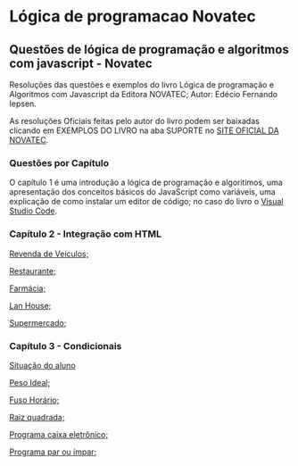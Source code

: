# Lógica de programacao Novatec

## Questões de lógica de programação e algoritmos com javascript - Novatec

Resoluções das questões e exemplos do livro Lógica de programação e Algoritmos com Javascript da Editora NOVATEC; Autor: Edécio Fernando Iepsen.

As resoluções Oficiais feitas pelo autor do livro podem ser baixadas clicando em EXEMPLOS DO LIVRO na aba SUPORTE no [SITE OFICIAL DA NOVATEC](https://novatec.com.br/livros/logica-programacao-algoritmos-com-javascript-2ed/).

### Questões por Capítulo
O capítulo 1 é uma introdução a lógica de programação e algoritimos, uma apresentação dos conceitos básicos do JavaScript como variáveis, uma explicação de como instalar um editor de código; no caso do livro o [Visual Studio Code](https://code.visualstudio.com/download).

### Capítulo 2 - Integração com HTML

[Revenda de Veículos;](https://github.com/Thunderlizardd/Logica-de-programacao-novatec/tree/main/Car%20Store)

[Restaurante;](https://github.com/Thunderlizardd/Logica-de-programacao-novatec/tree/main/Restaurante)

[Farmácia;](https://github.com/Thunderlizardd/Logica-de-programacao-novatec/tree/main/Drugstore)

[Lan House;](https://github.com/Thunderlizardd/Logica-de-programacao-novatec/tree/main/Lan%20house)

[Supermercado;](https://github.com/Thunderlizardd/Logica-de-programacao-novatec/tree/main/Supermarket)

### Capítulo 3 - Condicionais

[Situação do aluno](https://github.com/Thunderlizardd/Logica-de-programacao-novatec/tree/main/Student)

[Peso Ideal;](https://github.com/Thunderlizardd/Logica-de-programacao-novatec/tree/main/IMC)

[Fuso Horário;](https://github.com/Thunderlizardd/Logica-de-programacao-novatec/tree/main/Time%20zone%20program)

[Raiz quadrada;](https://github.com/Thunderlizardd/Logica-de-programacao-novatec/tree/main/Raiz%20quadrada)

[Programa caixa eletrônico;](https://github.com/Thunderlizardd/Logica-de-programacao-novatec/tree/main/Caixa%20eletr%C3%B4nico)

[Programa par ou ímpar;](https://github.com/Thunderlizardd/Logica-de-programacao-novatec/tree/main/Programa%20par%20ou%20impar)

